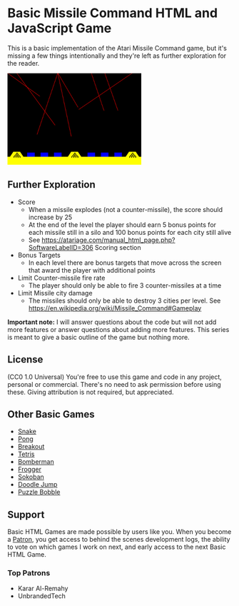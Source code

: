 # Basic Missile Command HTML and JavaScript Game

This is a basic implementation of the Atari Missile Command game, but it's missing a few things intentionally and they're left as further exploration for the reader.

![screenshot](screenshot.png)

## Further Exploration

- Score
  - When a missile explodes (not a counter-missile), the score should increase by 25
  - At the end of the level the player should earn 5 bonus points for each missile still in a silo and 100 bonus points for each city still alive
  - See https://atariage.com/manual_html_page.php?SoftwareLabelID=306 Scoring section
- Bonus Targets
  - In each level there are bonus targets that move across the screen that award the player with additional points
- Limit Counter-missile fire rate
  - The player should only be able to fire 3 counter-missiles at a time
- Limit Missile city damage
  - The missiles should only be able to destroy 3 cities per level. See https://en.wikipedia.org/wiki/Missile_Command#Gameplay
  
**Important note:** I will answer questions about the code but will not add more features or answer questions about adding more features. This series is meant to give a basic outline of the game but nothing more.
  
## License

(CC0 1.0 Universal) You're free to use this game and code in any project, personal or commercial. There's no need to ask permission before using these. Giving attribution is not required, but appreciated.

## Other Basic Games

- [Snake](https://gist.github.com/straker/ff00b4b49669ad3dec890306d348adc4)
- [Pong](https://gist.github.com/straker/81b59eecf70da93af396f963596dfdc5)
- [Breakout](https://gist.github.com/straker/98a2aed6a7686d26c04810f08bfaf66b)
- [Tetris](https://gist.github.com/straker/3c98304f8a6a9174efd8292800891ea1)
- [Bomberman](https://gist.github.com/straker/769fb461e066147ea16ac2cb9463beae)
- [Frogger](https://gist.github.com/straker/82a4368849cbd441b05bd6a044f2b2d3)
- [Sokoban](https://gist.github.com/straker/2fddb507d4bb6bec54ea2fdb022d020c)
- [Doodle Jump](https://gist.github.com/straker/b96a4a68bd6d79cf75a833d98a2b654f)
- [Puzzle Bobble](https://gist.github.com/straker/afc5bedc7f4b4bc65ba8b05c435f6d32)

## Support

Basic HTML Games are made possible by users like you. When you become a [Patron](https://www.patreon.com/straker), you get access to behind the scenes development logs, the ability to vote on which games I work on next, and early access to the next Basic HTML Game.

### Top Patrons

- Karar Al-Remahy
- UnbrandedTech